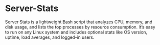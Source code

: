 # Server-Stats
Server Stats is a lightweight Bash script that analyzes CPU, memory, and disk usage, and lists the top processes by resource consumption. It’s easy to run on any Linux system and includes optional stats like OS version, uptime, load averages, and logged-in users.
